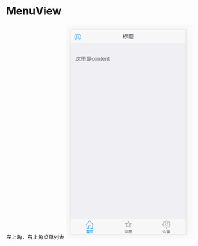 # MenuView
左上角，右上角菜单列表
![Image text](https://raw.githubusercontent.com/hongmaju/light7Local/master/img/productShow/20170518152848.png)
